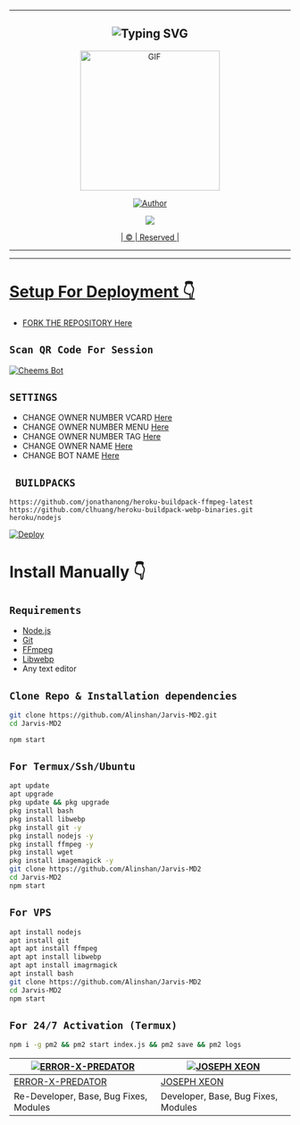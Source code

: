 ----------
<div align="center">
  
## ![Typing SVG](https://readme-typing-svg.herokuapp.com?font=Rockstar-ExtraBold&color=F33A6A&lines=WELCOME+TO+JARVIS+WA+BOT+REPO)

</div>
  <div align="center">
  
<div align="center">
  <p align="center">
<img src="https://telegra.ph/file/83dda0f2e9772c01076b1.jpg" alt="GIF" width="250" height="250"/>
</p>
  <p align="center">
<a href="https://github.com/Alinshan"><img title="Author" src="https://img.shields.io/badge/AUTHOR-ALINSHAN-grey%2Fblue?color=blue&style=for-the-badge&logo=whatsapp">
</p>
  <p align="center"> 
  <a href="https://wa.me/918592068706"><img src="https://img.shields.io/badge/WhatsApp-25D366?style=for-the-badge&logo=whatsapp&logoColor=white" />
</p>
</div>
       | © |
        Reserved |
    <br> 
</p>
</div>

----------


----------

# Setup For Deployment 👇

- FORK THE REPOSITORY [Here](https://github.com/Alinshan/Jarvis-MD2/fork)

## `Scan QR Code For Session`
[![Cheems Bot](https://repl.it/badge/github/quiec/whatsasena)](https://replit.com/@ALINSHAN/Jarvis-Bot-V2-Multi-Device-Qr?output%20only=1&lite=1#index.js)

## `SETTINGS`

- CHANGE OWNER NUMBER VCARD [Here](https://github.com/Alinshan/Jarvis-MD2/blob/master/config.js#L44)
- CHANGE OWNER NUMBER MENU [Here](https://github.com/Alinshan/Jarvis-MD2/blob/master/config.js#L59)
- CHANGE OWNER NUMBER TAG [Here](https://github.com/Alinshan/Jarvis-MD2/blob/master/config.js#L58)
- CHANGE OWNER NAME [Here](https://github.com/Alinshan/Jarvis-MD2/blob/master/config.js#L45)
- CHANGE BOT NAME [Here](https://github.com/Alinshan/Jarvis-MD2/blob/master/config.js#L51)

## ` BUILDPACKS`

```
https://github.com/jonathanong/heroku-buildpack-ffmpeg-latest
https://github.com/clhuang/heroku-buildpack-webp-binaries.git
heroku/nodejs
```

[![Deploy](https://www.herokucdn.com/deploy/button.svg)](https://heroku.com/deploy?template=https://github.com/Alinshan/Jarvis-MD2/)

# Install Manually 👇
## `Requirements`
* [Node.js](https://nodejs.org/en/)
* [Git](https://git-scm.com/downloads)
* [FFmpeg](https://github.com/BtbN/FFmpeg-Builds/releases/download/autobuild-2020-12-08-13-03/ffmpeg-n4.3.1-26-gca55240b8c-win64-gpl-4.3.zip)
* [Libwebp](https://developers.google.com/speed/webp/download)
* Any text editor
## `Clone Repo & Installation dependencies`
```bash
git clone https://github.com/Alinshan/Jarvis-MD2.git
cd Jarvis-MD2

npm start
```
## `For Termux/Ssh/Ubuntu`
```bash
apt update
apt upgrade
pkg update && pkg upgrade
pkg install bash
pkg install libwebp
pkg install git -y
pkg install nodejs -y 
pkg install ffmpeg -y 
pkg install wget
pkg install imagemagick -y
git clone https://github.com/Alinshan/Jarvis-MD2
cd Jarvis-MD2
npm start
```
## `For VPS`
```bash
apt install nodejs 
apt install git 
apt apt install ffmpeg 
apt apt install libwebp 
apt apt install imagrmagick
apt install bash
git clone https://github.com/Alinshan/Jarvis-MD2
cd Jarvis-MD2
npm start
```
## `For 24/7 Activation (Termux)`
```bash
npm i -g pm2 && pm2 start index.js && pm2 save && pm2 logs
```


<div align="center">

[![ERROR-X-PREDATOR](https://github.com/Alinshan.png?size=200)](https://github.com/Alinshan) | [![JOSEPH XEON](https://github.com/DGXeon.png?size=200)](https://github.com/DGXeon) |
----|----|
[ERROR-X-PREDATOR](https://github.com/Alinshan) | [JOSEPH XEON](https://github.com/DGXeon) |
Re-Developer, Base, Bug Fixes, Modules| Developer, Base, Bug Fixes, Modules |
  </div>
